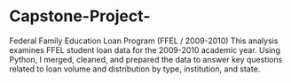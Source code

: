 # Capstone-Project-
Federal Family Education Loan Program (FFEL / 2009-2010) This analysis examines FFEL student loan data for the 2009-2010 academic year. Using Python, I merged, cleaned, and prepared the data to answer key questions related to loan volume and distribution by type, institution, and state.
